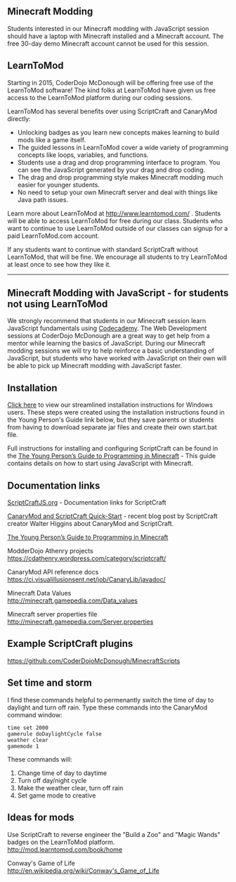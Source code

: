 ## Minecraft Modding
Students interested in our Minecraft modding with JavaScript session should have a laptop with Minecraft installed and a Minecraft account.  The free 30-day demo Minecraft account cannot be used for this session. 

## LearnToMod
Starting in 2015, CoderDojo McDonough will be offering free use of the LearnToMod software!  The kind folks at LearnToMod have given us free access to the LearnToMod platform during our coding sessions.

LearnToMod has several benefits over using ScriptCraft and CanaryMod directly:
* Unlocking badges as you learn new concepts makes learning to build mods like a game itself.
* The guided lessons in LearnToMod cover a wide variety of programming concepts like loops, variables, and functions.
* Students use a drag and drop programming interface to program.  You can see the JavaScript generated by your drag and drop coding.
* The drag and drop programming style makes Minecraft modding much easier for younger students.
* No need to setup your own Minecraft server and deal with things like Java path issues.

Learn more about LearnToMod at http://www.learntomod.com/ .  Students will be able to access LearnToMod for free during our class.  Students who want to continue to use LearnToMod outside of our classes can signup for a paid LearnToMod.com account.

If any students want to continue with standard ScriptCraft without LearnToMod, that will be fine.  We encourage all students to try LearnToMod at least once to see how they like it.

-----

## Minecraft Modding with JavaScript - for students not using LearnToMod
We strongly recommend that students in our Minecraft session learn JavaScript fundamentals using [Codecademy](http://www.codecademy.com/en/tracks/javascript).  The Web Development sessions at CoderDojo McDonough are a great way to get help from a mentor while learning the basics of JavaScript.  During our Minecraft modding sessions we will try to help reinforce a basic understanding of JavaScript, but students who have worked with JavaScript on their own will be able to pick up Minecraft modding with JavaScript faster.

## Installation

[Click here](Minecraft_ScriptCraft_Installation.md) to view our streamlined installation instructions for Windows users.  These steps were created using the installation instructions found in the Young Person's Guide link below, but they save parents or students from having to download separate jar files and create their own start.bat file.

Full instructions for installing and configuring ScriptCraft can be found in the [The Young Person’s Guide to Programming in Minecraft](https://github.com/walterhiggins/ScriptCraft/blob/master/docs/YoungPersonsGuideToProgrammingMinecraft.md#installation) - This guide contains details on how to start using JavaScript with Minecraft.

<!--
[Click here](Minecraft_ScriptCraft_Installation.md#run-craftbukkit-without-an-internet-connection) for instructions on running the CraftBukkit server without an internet connection.

If you see the error message "You don't have scriptcraft.evaluate permission” when using ScriptCraft in Minecraft, see step 4 in our streamlined [installation instructions](Minecraft_ScriptCraft_Installation.md).
-->

## Documentation links

[ScriptCraftJS.org](http://www.ScriptCraftJS.org) - Documentation links for ScriptCraft

[CanaryMod and ScriptCraft Quick-Start](http://walterhiggins.net/blog/CanaryMod-and-ScriptCraft-Quick-Start) - recent blog post by ScriptCraft creator Walter Higgins about CanaryMod and ScriptCraft.

[The Young Person’s Guide to Programming in Minecraft](https://github.com/walterhiggins/ScriptCraft/blob/master/docs/YoungPersonsGuideToProgrammingMinecraft.md#installation)

ModderDojo Athenry projects  
https://cdathenry.wordpress.com/category/scriptcraft/

CanaryMod API reference docs  
https://ci.visualillusionsent.net/job/CanaryLib/javadoc/

Minecraft Data Values  
http://minecraft.gamepedia.com/Data_values

Minecraft server properties file  
http://minecraft.gamepedia.com/Server.properties

## Example ScriptCraft plugins
https://github.com/CoderDojoMcDonough/MinecraftScripts

## Set time and storm

I find these commands helpful to permenantly switch the time of day to daylight and turn off rain.  Type these commands into the CanaryMod command window:
```
time set 2000
gamerule doDaylightCycle false
weather clear
gamemode 1
```

These commands will:

1. Change time of day to daytime
2. Turn off day/night cycle
3. Make the weather clear, turn off rain
4. Set game mode to creative


## Ideas for mods

Use ScriptCraft to reverse engineer the "Build a Zoo" and "Magic Wands" badges on the LearnToMod platform.
http://mod.learntomod.com/book/home

Conway's Game of Life  
http://en.wikipedia.org/wiki/Conway's_Game_of_Life

